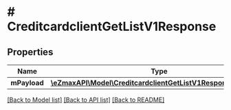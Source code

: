 # # CreditcardclientGetListV1Response

## Properties

Name | Type | Description | Notes
------------ | ------------- | ------------- | -------------
**mPayload** | [**\eZmaxAPI\Model\CreditcardclientGetListV1ResponseMPayload**](CreditcardclientGetListV1ResponseMPayload.md) |  |

[[Back to Model list]](../../README.md#models) [[Back to API list]](../../README.md#endpoints) [[Back to README]](../../README.md)
